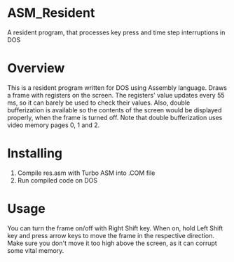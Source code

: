 # ASM_Resident
A resident program, that processes key press and time step interruptions in DOS

# Overview
This is a resident program written for DOS using Assembly language.
Draws a frame with registers on the screen. The registers' value updates every 55 ms, so it can barely be used to check their values.
Also, double bufferization is available so the contents of the screen would be displayed properly, when the frame is turned off.
Note that double bufferization uses video memory pages 0, 1 and 2.
# Installing
  1) Compile res.asm with Turbo ASM into .COM file
  2) Run compiled code on DOS
# Usage
You can turn the frame on/off with Right Shift key. 
When on, hold Left Shift key and press arrow keys to move the frame in the respective direction. 
Make sure you don't move it too high above the screen, as it can corrupt some vital memory.
